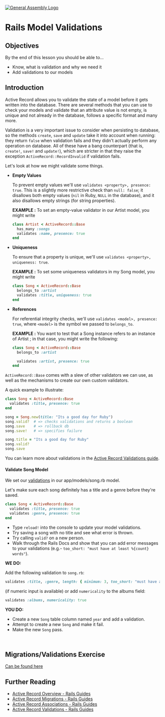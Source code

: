 [![General Assembly Logo](https://camo.githubusercontent.com/1a91b05b8f4d44b5bbfb83abac2b0996d8e26c92/687474703a2f2f692e696d6775722e636f6d2f6b6538555354712e706e67)](https://generalassemb.ly/education/web-development-immersive)

# Rails Model Validations

## Objectives

By the end of this lesson you should be able to...

- Know, what is validation and why we need it
- Add validations to our models

## Introduction

Active Record allows you to validate the state of a model before it gets written
into the database. There are several methods that you can use to check your
models and validate that an attribute value is not empty, is unique and not
already in the database, follows a specific format and many more.

Validation is a very important issue to consider when persisting to database, so
the methods `create`, `save` and `update` take it into account when
running: they return `false` when validation fails and they didn't actually
perform any operation on database. All of these have a bang counterpart (that
is, `create!`, `save!` and `update!`), which are stricter in that
they raise the exception `ActiveRecord::RecordInvalid` if validation fails.

Let's look at how we might validate some things.

-   **Empty Values**

      To prevent empty values we'll use `validates <property>, presence: true`.
      This is a slightly more restrictive check than `null: false`;
       it disallows both empty values (`nil` in Ruby, `NULL` in the database),
       and it also disallows empty strings (for string properties).

      **EXAMPLE :**
      To set an empty-value validator in our Artist model, you might write

      ```ruby
      class Artist < ActiveRecord::Base
        has_many :songs
        validates :name, presence: true
      end
      ```

-   **Uniqueness**

      To ensure that a property is unique,
       we'll use `validates <property>, uniqueness: true`.

      **EXAMPLE :**
      To set some uniqueness validators in my Song model, you might write

      ```ruby
      class Song < ActiveRecord::Base
        belongs_to :artist
        validates :title, uniqueness: true
      end
      ```

-   **References**

      For referential integrity checks,
       we'll use `validates <model>, presence: true`,
       where `<model>` is the symbol we passed to `belongs_to`.

      **EXAMPLE :**
       You want to test that a Song instance refers to
       an instance of Artist ;
       in that case, you might write the following:

      ```ruby
      class Song < ActiveRecord::Base
        belongs_to :artist

        validates :artist, presence: true
      end
      ```

`ActiveRecord::Base` comes with a slew of other validators we can use, as well as the mechanisms to create our own custom validators.


A quick example to illustrate:

```ruby
class Song < ActiveRecord::Base
  validates :title, presence: true
end

song = Song.new(title: "Its a good day for Ruby")
song.valid?  # => checks validations and returns a boolean
song.save    # => rollback db
song.save!   # => specifies failure

song.title = "Its a good day for Ruby"
song.valid?
song.save
```

You can learn more about validations in the [Active Record Validations
guide](http://guides.rubyonrails.org/active_record_validations.html).

#### Validate Song Model

We set our [validations](http://guides.rubyonrails.org/active_record_validations.html) in our app/models/song.rb model.

Let's make sure each song definitely has a title and a genre before they're saved.

```ruby
class Song < ActiveRecord::Base
  validates :title, presence: true
  validates :genre, presence: true
end
```

* Type `reload!` into the console to update your model validations.
* Try saving a song with no title and see what error is thrown.
* Try calling `valid?` on a new person.
* Walk through the Rails Docs and show that you can add error messages to your validations (e.g.- `too_short: "must have at least %{count} words"`).

**WE DO:**

Add the following validation to `song.rb`:

```ruby
validates :title, :genre, length: { minimum: 3, too_short: "must have at least %{count} words" }
```
(if numeric input is available)
or add `numericality` to the albums field:

```ruby
validates :albums, numericality: true
```

**YOU DO:**

- Create a new `Song` table column named `year` and add a validation. 
- Attempt to create a new `Song` and make it fail. 
- Make the new `Song` pass.


<br>

## Migrations/Validations Exercise

[Can be found here](rails_active_record_migrations-and-validations_exercise.md)

## Further Reading

* [Active Record Overview - Rails Guides](http://guides.rubyonrails.org/active_record_basics.html)
* [Active Record Migrations - Rails Guides](http://edgeguides.rubyonrails.org/active_record_migrations.html)
* [Active Record Associations - Rails Guides](http://guides.rubyonrails.org/association_basics.html)
* [Active Record Validations - Rails Guides](http://guides.rubyonrails.org/active_record_validations.html)
